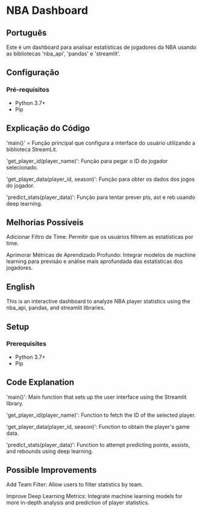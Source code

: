 # NBA Dashboard

## Português

Este é um dashboard para analisar estatísticas de jogadores da NBA usando as bibliotecas  'nba_api', 'pandas' e 'streamlit'.

## Configuração

### Pré-requisitos

- Python 3.7+
- Pip

## Explicação do Código

'main()' = Função principal que configura a interface do usuário utilizando a biblioteca StreamLit.  

'get_player_id(player_name)': Função para pegar o ID do jogador selecionado.  

'get_player_data(player_id, season)': Função para obter os dados dos jogos do jogador.  

'predict_stats(player_data)': Função para tentar prever pts, ast e reb usando deep learning.  

## Melhorias Possíveis

Adicionar Filtro de Time: Permitir que os usuários filtrem as estatísticas por time.  

Aprimorar Métricas de Aprendizado Profundo: Integrar modelos de machine learning para previsão e análise mais aprofundada das estatísticas dos jogadores.

## English

This is an interactive dashboard to analyze NBA player statistics using the nba_api, pandas, and streamlit libraries.

## Setup

### Prerequisites

- Python 3.7+
- Pip

## Code Explanation

'main()': Main function that sets up the user interface using the Streamlit library.

'get_player_id(player_name)': Function to fetch the ID of the selected player.

'get_player_data(player_id, season)': Function to obtain the player's game data.

'predict_stats(player_data)': Function to attempt predicting points, assists, and rebounds using deep learning.

## Possible Improvements

Add Team Filter: Allow users to filter statistics by team.  

Improve Deep Learning Metrics: Integrate machine learning models for more in-depth analysis and prediction of player statistics.